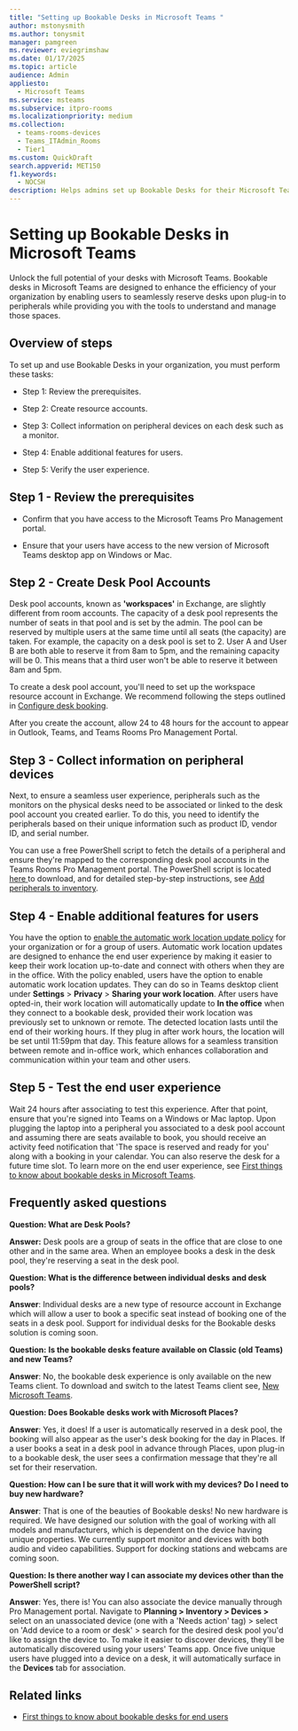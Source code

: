 ```yaml
---
title: "Setting up Bookable Desks in Microsoft Teams "  
author: mstonysmith
ms.author: tonysmit
manager: pamgreen
ms.reviewer: eviegrimshaw
ms.date: 01/17/2025  
ms.topic: article
audience: Admin
appliesto: 
  - Microsoft Teams
ms.service: msteams  
ms.subservice: itpro-rooms
ms.localizationpriority: medium
ms.collection: 
  - teams-rooms-devices
  - Teams_ITAdmin_Rooms
  - Tier1
ms.custom: QuickDraft 
search.appverid: MET150  
f1.keywords:
  - NOCSH  
description: Helps admins set up Bookable Desks for their Microsoft Teams organization.
---
```


# Setting up Bookable Desks in Microsoft Teams

Unlock the full potential of your desks with Microsoft Teams. Bookable desks in Microsoft Teams are designed to enhance the efficiency of your organization by enabling users to seamlessly reserve desks upon plug-in to peripherals while providing you with the tools to understand and manage those spaces.

## Overview of steps  

To set up and use Bookable Desks in your organization, you must perform these tasks:

- Step 1: Review the prerequisites.

- Step 2: Create resource accounts.

- Step 3: Collect information on peripheral devices on each desk such as a monitor.

- Step 4: Enable additional features for users. 

- Step 5: Verify the user experience. 

## Step 1 - Review the prerequisites 

- Confirm that you have access to the Microsoft Teams Pro Management portal.

- Ensure that your users have access to the new version of Microsoft Teams desktop app on Windows or Mac.

## Step 2 - Create Desk Pool Accounts

Desk pool accounts, known as **'workspaces'** in Exchange, are slightly different from room accounts. The capacity of a desk pool represents the number of seats in that pool and is set by the admin. The pool can be reserved by multiple users at the same time until all seats (the capacity) are taken. For example, the capacity on a desk pool is set to 2. User A and User B are both able to reserve it from 8am to 5pm, and the remaining capacity will be 0. This means that a third user won't be able to reserve it between 8am and 5pm.

To create a desk pool account, you'll need to set up the workspace resource account in Exchange. We recommend following the steps outlined in [Configure desk booking](/microsoft-365/places/configure-desk-booking?branch=main#configure-desk-pools).

After you create the account, allow 24 to 48 hours for the account to appear in Outlook, Teams, and Teams Rooms Pro Management Portal.

## Step 3 - Collect information on peripheral devices

Next, to ensure a seamless user experience, peripherals such as the monitors on the physical desks need to be associated or linked to the desk pool account you created earlier. To do this, you need to identify the peripherals based on their unique information such as product ID, vendor ID, and serial number.

You can use a free PowerShell script to fetch the details of a peripheral and ensure they're mapped to the corresponding desk pool accounts in the Teams Rooms Pro Management portal. The PowerShell script is located [here ](https://www.microsoft.com/en-us/download/details.aspx?id=106063)to download, and for detailed step-by-step instructions, see [Add peripherals to inventory](/microsoftteams/rooms/get-peripheral-information).

## Step 4 - Enable additional features for users

You have the option to [enable the automatic work location update policy](/powershell/module/teams/new-csteamsworklocationdetectionpolicy) for your organization or for a group of users. Automatic work location updates are designed to enhance the end user experience by making it easier to keep their work location up-to-date and connect with others when they are in the office. With the policy enabled, users have the option to enable automatic work location updates. They can do so in Teams desktop client under **Settings** > **Privacy** > **Sharing your work location**. After users have opted-in, their work location will automatically update to **In the office** when they connect to a bookable desk, provided their work location was previously set to unknown or remote. The detected location lasts until the end of their working hours. If they plug in after work hours, the location will be set until 11:59pm that day. This feature allows for a seamless transition between remote and in-office work, which enhances collaboration and communication within your team and other users. 

## Step 5 - Test the end user experience

Wait 24 hours after associating to test this experience. After that point, ensure that you're signed into Teams on a Windows or Mac laptop. Upon plugging the laptop into a peripheral you associated to a desk pool account and assuming there are seats available to book, you should receive an activity feed notification that 'The space is reserved and ready for you' along with a booking in your calendar. You can also reserve the desk for a future time slot. To learn more on the end user experience, see [First things to know about bookable desks in Microsoft Teams](https://support.microsoft.com/en-us/office/first-things-to-know-about-bookable-desks-in-microsoft-teams-5d10c217-1205-48a1-a883-ff4533f4ae71?preview=true).

## Frequently asked questions

**Question: What are Desk Pools?**  

**Answer:** Desk pools are a group of seats in the office that are close to one other and in the same area. When an employee books a desk in the desk pool, they're reserving a seat in the desk pool.

**Question: What is the difference between individual desks** **and desk pools?**

**Answer**: Individual desks are a new type of resource account in Exchange which will allow a user to book a specific seat instead of booking one of the seats in a desk pool. Support for individual desks for the Bookable desks solution is coming soon.

**Question:** **Is the bookable desks feature available on Classic (old Teams) and new Teams?**

**Answer**: No, the bookable desk experience is only available on the new Teams client. To download and switch to the latest Teams client see, [New Microsoft Teams](https://adoption.microsoft.com/en-us/new-microsoft-teams/).

**Question: Does Bookable** **desks work with Microsoft Places?**

**Answer**: Yes, it does! If a user is automatically reserved in a desk pool, the booking will also appear as the user's desk booking for the day in Places. If a user books a seat in a desk pool in advance through Places, upon plug-in to a bookable desk, the user sees a confirmation message that they're all set for their reservation.

**Question: How can I be sure that it will work with my devices? Do I need** **to buy new hardware?**

**Answer**: That is one of the beauties of Bookable desks! No new hardware is required. We have designed our solution with the goal of working with all models and manufacturers, which is dependent on the device having unique properties. We currently support monitor and devices with both audio and video capabilities. Support for docking stations and webcams are coming soon. 

**Question: Is there another way I can associate my devices other than the PowerShell script?**

**Answer**: Yes, there is! You can also associate the device manually through Pro Management portal. Navigate to **Planning > Inventory > Devices >** select on an unassociated device (one with a 'Needs action' tag) > select on 'Add device to a room or desk' > search for the desired desk pool you'd like to assign the device to. To make it easier to discover devices, they'll be automatically discovered using your users' Teams app. Once five unique users have plugged into a device on a desk, it will automatically surface in the **Devices** tab for association.

## Related links

- [First things to know about bookable desks for end users](https://support.microsoft.com/office/first-things-to-know-about-bookable-desks-5d10c217-1205-48a1-a883-ff4533f4ae71)

